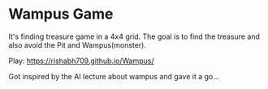 # Wampus Game

It's finding treasure game in a 4x4 grid.
The goal is to find the treasure and also avoid the Pit and Wampus(monster).

Play: https://rishabh709.github.io/Wampus/

Got inspired by the AI lecture about wampus and gave it a go...
